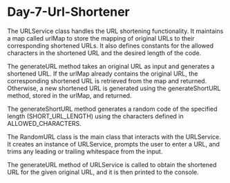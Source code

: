 # Day-7-Url-Shortener

The URLService class handles the URL shortening functionality. It maintains a map called urlMap to store the mapping of original URLs to their corresponding shortened URLs. It also defines constants for the allowed characters in the shortened URL and the desired length of the code.

The generateURL method takes an original URL as input and generates a shortened URL. If the urlMap already contains the original URL, the corresponding shortened URL is retrieved from the map and returned. Otherwise, a new shortened URL is generated using the generateShortURL method, stored in the urlMap, and returned.

The generateShortURL method generates a random code of the specified length (SHORT_URL_LENGTH) using the characters defined in ALLOWED_CHARACTERS.

The RandomURL class is the main class that interacts with the URLService. It creates an instance of URLService, prompts the user to enter a URL, and trims any leading or trailing whitespace from the input.

The generateURL method of URLService is called to obtain the shortened URL for the given original URL, and it is then printed to the console.
